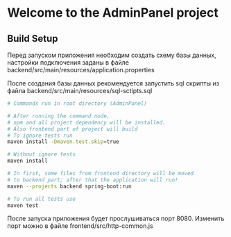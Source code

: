# Welcome to the AdminPanel project

## Build Setup

Перед запуском приложения необходим создать схему базы данных, настройки подключения заданы в файле backend/src/main/resources/application.properties

После создания базы данных рекомендуется запустить sql скрипты из файла backend/src/main/resources/sql-sctipts.sql
``` bash
# Commands run in root directory (AdminPanel)

# After running the command node,  
# npm and all project dependency will be installed.
# Also frontend part of project will build
# To ignore tests run
maven install -Dmaven.test.skip=true

# Without ignore tests
maven install

# In first, some files from frontend directory will be moved
# to backend part; after that the application will run!
maven --projects backend spring-boot:run

# To run all tests use
maven test
```

После запуска приложения будет прослушиваться порт 8080. Изменить порт можно в файле frontend/src/http-common.js